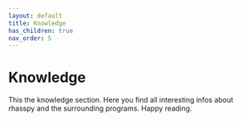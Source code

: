 ```yaml
---
layout: default
title: Knowledge
has_children: true
nav_order: 5
---
```


# Knowledge
This the knowledge section. Here you find all interesting infos about rhasspy and the surrounding programs. 
Happy reading.